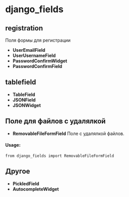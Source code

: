 django_fields
============

registration
-----

Поля формы для регистрации

+ __UserEmailField__
+ __UserUsernameField__
+ __PasswordConfirmWidget__
+ __PasswordConfirmField__

tablefield
-----

+ __TableField__
+ __JSONField__
+ __JSONWidget__

Поле для файлов с удалялкой
-----

+ __RemovableFileFormField__
Поле с удалялкой файлов.

#### Usage:
    from django_fields import RemovableFileFormField

Другое
-----

+ __PickledField__
+ __AutocompleteWidget__
